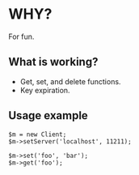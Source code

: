 # WHY?
For fun.

## What is working?
- Get, set, and delete functions.
- Key expiration.

## Usage example

    $m = new Client;
    $m->setServer('localhost', 11211);

    $m->set('foo', 'bar');
    $m->get('foo');